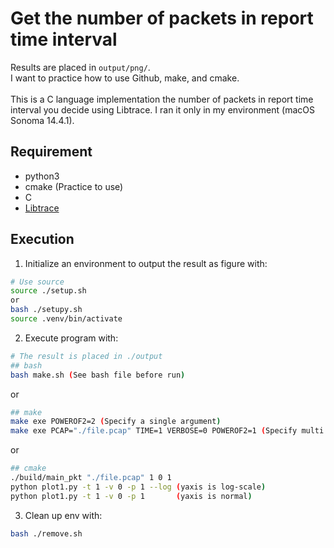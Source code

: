 # Get the number of packets in report time interval
Results are placed in `output/png/`. <br>
I want to practice how to use Github, make, and cmake. <br>
<br>
This is a C language implementation the number of packets in report time interval you decide using Libtrace.
I ran it only in my environment (macOS Sonoma 14.4.1).

## Requirement
- python3
- cmake (Practice to use)
- C
- [Libtrace](https://github.com/LibtraceTeam/libtrace)

## Execution
1. Initialize an environment to output the result as figure with:
```bash
# Use source
source ./setup.sh
or
bash ./setupy.sh
source .venv/bin/activate
```

2. Execute program with:
```bash
# The result is placed in ./output
## bash
bash make.sh (See bash file before run) 
```
or
```bash
## make
make exe POWEROF2=2 (Specify a single argument)
make exe PCAP="./file.pcap" TIME=1 VERBOSE=0 POWEROF2=1 (Specify multi arguments)
```
or
```bash
## cmake
./build/main_pkt "./file.pcap" 1 0 1
python plot1.py -t 1 -v 0 -p 1 --log (yaxis is log-scale)
python plot1.py -t 1 -v 0 -p 1       (yaxis is normal)
```

3. Clean up env with:
```bash
bash ./remove.sh
```